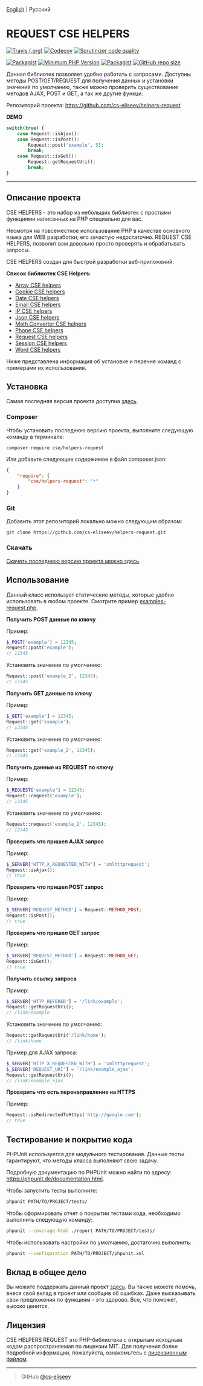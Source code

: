 [English](https://github.com/cs-eliseev/helpers-request/blob/master/README.md) | Русский

REQUEST CSE HELPERS
=======

[![Travis (.org)](https://img.shields.io/travis/cs-eliseev/helpers-request.svg?style=flat-square)](https://travis-ci.org/cs-eliseev/helpers-request)
[![Codecov](https://img.shields.io/codecov/c/github/cs-eliseev/helpers-request.svg?style=flat-square)](https://codecov.io/gh/cs-eliseev/helpers-request)
[![Scrutinizer code quality](https://img.shields.io/scrutinizer/g/cs-eliseev/helpers-request.svg?style=flat-square)](https://scrutinizer-ci.com/g/cs-eliseev/helpers-request/?branch=master)

[![Packagist](https://img.shields.io/packagist/v/cse/helpers-request.svg?style=flat-square)](https://packagist.org/packages/cse/helpers-request)
[![Minimum PHP Version](https://img.shields.io/badge/php-%3E%3D%207.1-8892BF.svg?style=flat-square)](https://packagist.org/packages/cse/helpers-request)
[![Packagist](https://img.shields.io/packagist/l/cse/helpers-request.svg?style=flat-square)](https://github.com/cs-eliseev/helpers-request/blob/master/LICENSE.md)
[![GitHub repo size](https://img.shields.io/github/repo-size/cs-eliseev/helpers-request.svg?style=flat-square)](https://github.com/cs-eliseev/helpers-request/archive/master.zip)

Данная библиотек позволяет удобно работать с запросами. Доступны методы POST/GET/REQUEST для получения данных и установки значений по умолчанию, также можно проверить существование методов AJAX, POST и GET, а так же другие функци.

Репозиторий проекта: https://github.com/cs-eliseev/helpers-request

**DEMO**
```php
switch(true) {
    case Request::isAjax():
    case Request::isPost():
        Request::post('example', 5);
        break;
    case Request::isGet():
        Request::getRequestUri();
        break;
}
```

***


## Описание проекта

CSE HELPERS - это набор из небольших библиотек с простыми функциями написанных на PHP специально для вас.

Несмотря на повсеместное использование PHP в качестве основного языка для WEB разработки, его зачастую недостаточно. REQUEST CSE HELPERS, позволит вам довольно просто проверять и обрабатывать запросы.

CSE HELPERS создан для быстрой разработки веб-приложений.

**Список библиотек CSE Helpers:**
* [Array CSE helpers](https://github.com/cs-eliseev/helpers-arrays)
* [Cookie CSE helpers](https://github.com/cs-eliseev/helpers-cookie)
* [Date CSE helpers](https://github.com/cs-eliseev/helpers-date)
* [Email CSE helpers](https://github.com/cs-eliseev/helpers-email)
* [IP CSE helpers](https://github.com/cs-eliseev/helpers-ip)
* [Json CSE helpers](https://github.com/cs-eliseev/helpers-json)
* [Math Converter CSE helpers](https://github.com/cs-eliseev/helpers-math-converter)
* [Phone CSE helpers](https://github.com/cs-eliseev/helpers-phone)
* [Request CSE helpers](https://github.com/cs-eliseev/helpers-request)
* [Session CSE helpers](https://github.com/cs-eliseev/helpers-session)
* [Word CSE helpers](https://github.com/cs-eliseev/helpers-word)

Ниже представлена информация об установке и перечне команд с примерами их использования.


## Установка

Самая последняя версия проекта доступна [здесь](https://github.com/cs-eliseev/helpers-request).

### Composer

Чтобы установить последнюю версию проекта, выполните следующую команду в терминале:
```shell
composer require cse/helpers-request
```

Или добавьте следующее содержимое в файл composer.json:
```json
{
    "require": {
        "cse/helpers-request": "*"
    }
}
```

### Git

Добавить этот репозиторий локально можно следующим образом:
```shell
git clone https://github.com/cs-eliseev/helpers-request.git
```

### Скачать

[Скачать последнюю версию проекта можно здесь](https://github.com/cs-eliseev/helpers-word/archive/master.zip).

## Использование

Данный класс использует статические методы, которые удобно использовать в любом проекте. Смотрите пример [examples-request.php](https://github.com/cs-eliseev/helpers-request/blob/master/examples/examples-request.php).


**Получить POST данные по ключу**

Пример:
```php
$_POST['example'] = 12345;
Request::post('example');
// 12345
```

Установить значение по умолчанию:
```php
Request::post('example_2', 12345);
// 12345
```

**Получить GET данные по ключу**

Пример:
```php
$_GET['example'] = 12345;
Request::get('example');
// 12345
```

Установить значение по умолчанию:
```php
Request::get('example_2', 12345);
// 12345
```

**Получить данные из REQUEST по ключу**

Пример:
```php
$_REQUEST['example'] = 12345;
Request::request('example');
// 12345
```

Установить значение по умолчанию:
```php
Request::request('example_2', 12345);
// 12345
```

**Проверить что пришел AJAX запрос**

Пример:
```php
$_SERVER['HTTP_X_REQUESTED_WITH'] = 'xmlhttprequest';
Request::isAjax();
// true
```

**Проверить что пришел POST запрос**

Пример:
```php
$_SERVER['REQUEST_METHOD'] = Request::METHOD_POST;
Request::isPost();
// true
```

**Проверить что пришел GET запрос**

Пример:
```php
$_SERVER['REQUEST_METHOD'] = Request::METHOD_GET;
Request::isGet();
// true
```

**Получить ссылку запроса**

Пример:
```php
$_SERVER['HTTP_REFERER'] = '/link/example';
Request::getRequestUri();
// /link/example
```

Установить значение по умолчанию:
```php
Request::getRequestUri('/link/home');
// /link/home
```

Пример для AJAX запроса:
```php
$_SERVER['HTTP_X_REQUESTED_WITH'] = 'xmlhttprequest';
$_SERVER['REQUEST_URI'] = '/link/example_ajax';
Request::getRequestUri();
// /link/example_ajax
```

**Проверить что есть перенаправление на HTTPS**

Пример:
```php
Request::isRedirectedToHttps('http://google.com');
// true
```


## Тестирование и покрытие кода

PHPUnit используется для модульного тестирования. Данные тесты гарантируют, что методы класса выполняют свою задачу.

Подробную документацию по PHPUnit можно найти по адресу: https://phpunit.de/documentation.html.

Чтобы запустить тесты выполните:
```bash
phpunit PATH/TO/PROJECT/tests/
```

Чтобы сформировать отчет о покрытии тестами кода, необходимо выполнить следующую команду:
```bash
phpunit --coverage-html ./report PATH/TO/PROJECT/tests/
```

Чтобы использовать настройки по умолчанию, достаточно выполнить:
```bash
phpunit --configuration PATH/TO/PROJECT/phpunit.xml
```


## Вклад в общее дело

Вы можите поддержать данный проект [здесь](https://www.paypal.me/cseliseev/10usd). 
Вы также можете помочь, внеся свой вклад в проект или сообщив об ошибках.
Даже высказывать свои предложения по функциям - это здорово. Все, что поможет, высоко ценится.


## Лицензия

CSE HELPERS REQUEST это PHP-библиотека с открытым исходным кодом распространяемая по лицензии MIT. Для получения более подробной информации, пожалуйста, ознакомьтесь с [лицензионным файлом](https://github.com/cs-eliseev/helpers-request/blob/master/LICENSE.md).

***

> GitHub [@cs-eliseev](https://github.com/cs-eliseev)